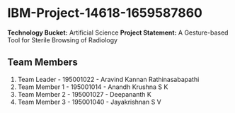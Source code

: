 # IBM-Project-14618-1659587860

**Technology Bucket:** Artificial Science
**Project Statement:** A Gesture-based Tool for Sterile Browsing of Radiology

## Team Members

1. Team Leader - 195001022 - Aravind Kannan Rathinasabapathi
2. Team Member 1 - 195001014 - Anandh Krushna S K
3. Team Member 2 - 195001027 - Deepananth K
4. Team Member 3 - 195001040 - Jayakrishnan S V
